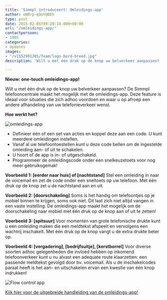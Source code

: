 ```yaml
---
title: 'Simmpl introduceert: Omleidings-app'
author: oN0rp-q9oY@DEh
type: post
date: 2015-02-05T09:20:14.000+00:00
url: "/omleidings-app/"
contactpersoon:
- 1995
categories:
- Updates
images:
- "/v1552991205/Team/logo-bord-breed.jpg"
description: 'Wilt u met één druk op de knop uw belverkeer aanpassen? '

---
```

**Nieuw: one-touch omleidings-app!**

Wilt u met één druk op de knop uw belverkeer aanpassen? De Simmpl telefooncentrale maakt het mogelijk met de omleidings-app. Deze feature is ideaal voor situaties die zich adhoc voordoen en waar u op afroep een andere afhandeling van uw telefonieverkeer wenst.

<!--more-->

**Hoe werkt het?**

<img class="alignleft size-full wp-image-825" src="https://res.cloudinary.com/callvoip/image/upload/v1556647042/highlight_flow-control-app_150215MT.gif" alt="omleidings-app" />

*   Definieer één of een set van acties en koppel deze aan een code. U kunt meerdere omleidingen instellen.
*   Vanaf al uw telefoontoestellen kunt u deze code bellen om de ingestelde omleiding aan- of uit te schakelen.
*   U hoort of de app is in- of uitgeschakeld.
*   Programmeer de omleidingscode onder een snelkeuzetoets voor nog meer gebruiksgemak!


**Voorbeeld 1: [eerder naar huis] of [nachtstand]**
Stel een omleiding in naar de voicemail en zet de code onder een sneltoets op uw telefoon.
Met één druk op de knop zet u de nachtstand aan en uit.

**Voorbeeld 2: [doorschakeling]**
Soms is het handig om telefoontjes op je mobiel binnen te krijgen, soms ook niet. Dit laat zich niet altijd vangen in een vaste instelling. De omleidings-app maakt het mogelijk om de doorschakeling naar mobiel met één druk op de knop aan of uit te zetten!

**Voorbeeld 3: [spitsuur]**
Voor momenten van grote telefonische drukte kunt u een omleiding maken die een meldtekst afspeelt en vervolgens een wachtrij inschakelt.
Met één druk op de knop vangt u de extra drukte beter op.

**Voorbeeld 4: [vergadering], [bedrijfsuitje], [kerstborrel]**
Voor diverse soorten adhoc gelegenheden die invloed hebben op inkomend telefoonverkeer kunt u nu alvast een adequate route klaarzetten: een passende meldtekst gevolgd door bv. voicemail. Als u de inschakelcodes paraat heeft is het aan- en uitschakelen ervan een kwestie van één knop indrukken!


<img class="alignright size-full wp-image-834" src="https://res.cloudinary.com/callvoip/image/upload/v1556647042/highlight_flow-control-app-3_150215MT.gif" alt="Flow control app"  />

<a title="Simmpl handleiding faxberichten versturen" href="http://www.simmpl.nl/downloads/Simmpl_omleidingsapp.pdf" target="_blank">Klik hier voor de uitgebreide handleiding van de omleidings-app!</a>